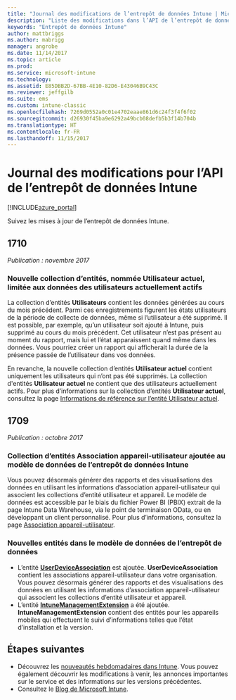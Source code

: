 ```yaml
---
title: "Journal des modifications de l’entrepôt de données Intune | Microsoft Docs"
description: "Liste des modifications dans l’API de l’entrepôt de données Intune."
keywords: "Entrepôt de données Intune"
author: mattbriggs
ms.author: mabrigg
manager: angrobe
ms.date: 11/14/2017
ms.topic: article
ms.prod: 
ms.service: microsoft-intune
ms.technology: 
ms.assetid: E85DBB2D-67BB-4E10-82D6-E43046B9C43C
ms.reviewer: jeffgilb
ms.suite: ems
ms.custom: intune-classic
ms.openlocfilehash: 7269d0552a0c01e4702eaae861d6c24f3f4f6f02
ms.sourcegitcommit: d26930f45ba9e6292a49bcb08defb5b3f14b704b
ms.translationtype: HT
ms.contentlocale: fr-FR
ms.lasthandoff: 11/15/2017
---
```

# <a name="change-log-for-the-intune-data-warehouse-api"></a>Journal des modifications pour l’API de l’entrepôt de données Intune

[!INCLUDE[azure_portal](./includes/azure_portal.md)]

Suivez les mises à jour de l’entrepôt de données Intune.

## <a name="1710"></a>1710
_Publication : novembre 2017_

### <a name="a-new-entity-collection-named-current-user-is-limited-to-currently-active-user-data----1544273---"></a>Nouvelle collection d’entités, nommée Utilisateur actuel, limitée aux données des utilisateurs actuellement actifs<!-- 1544273 -->

La collection d’entités **Utilisateurs** contient les données générées au cours du mois précédent. Parmi ces enregistrements figurent les états utilisateurs de la période de collecte de données, même si l’utilisateur a été supprimé. Il est possible, par exemple, qu’un utilisateur soit ajouté à Intune, puis supprimé au cours du mois précédent. Cet utilisateur n’est pas présent au moment du rapport, mais lui et l’état apparaissent quand même dans les données. Vous pourriez créer un rapport qui afficherait la durée de la présence passée de l’utilisateur dans vos données.

En revanche, la nouvelle collection d’entités **Utilisateur actuel** contient uniquement les utilisateurs qui n’ont pas été supprimés. La collection d'entités **Utilisateur actuel** ne contient que des utilisateurs actuellement actifs. Pour plus d’informations sur la collection d’entités **Utilisateur actuel**, consultez la page [Informations de référence sur l’entité Utilisateur actuel](reports-ref-current-user.md).

## <a name="1709"></a>1709
_Publication : octobre 2017_

### <a name="user-device-association-entity-collection-added-to-intune-data-warehouse-data-model----1187917---"></a>Collection d’entités Association appareil-utilisateur ajoutée au modèle de données de l’entrepôt de données Intune<!-- 1187917 -->

Vous pouvez désormais générer des rapports et des visualisations des données en utilisant les informations d’association appareil-utilisateur qui associent les collections d’entité utilisateur et appareil. Le modèle de données est accessible par le biais du fichier Power BI (PBIX) extrait de la page Intune Data Warehouse, via le point de terminaison OData, ou en développant un client personnalisé. Pour plus d’informations, consultez la page [Association appareil-utilisateur](reports-ref-user-device.md).

### <a name="new-entities-in-the-in-data-warehouse-data-model----1479526--------"></a>Nouvelles entités dans le modèle de données de l’entrepôt de données <!-- 1479526 --><!-- -->

 - L’entité [**UserDeviceAssociation**](reports-ref-user-device.md) est ajoutée. **UserDeviceAssociation** contient les associations appareil-utilisateur dans votre organisation. Vous pouvez désormais générer des rapports et des visualisations des données en utilisant les informations d’association appareil-utilisateur qui associent les collections d’entité utilisateur et appareil.  
 - L’entité [**IntuneManagementExtension**](reports-ref-intunemanagementextension.md) a été ajoutée. **IntuneManagementExtension** contient des entités pour les appareils mobiles qui effectuent le suivi d’informations telles que l’état d’installation et la version.

## <a name="next-steps"></a>Étapes suivantes
 - Découvrez les [nouveautés hebdomadaires dans Intune](whats-new.md). Vous pouvez également découvrir les modifications à venir, les annonces importantes sur le service et des informations sur les versions précédentes. 
 - Consultez le [Blog de Microsoft Intune](http://go.microsoft.com/fwlink/?LinkID=273882).